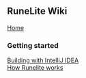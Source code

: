 ## RuneLite Wiki
[Home](https://github.com/runelite/runelite/wiki)
### Getting started
[Building with IntelliJ IDEA](https://github.com/runelite/runelite/wiki/Building-with-IntelliJ-IDEA)  
[How Runelite works](https://github.com/runelite/runelite/wiki/How-Runelite-Works)
